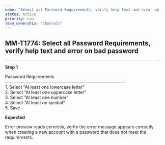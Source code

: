 ```yaml
---
name: "Select all Password Requirements, verify help text and error on bad password"
status: Active
priority: Low
team_ownership: "Channels"
---
```


## MM-T1774: Select all Password Requirements, verify help text and error on bad password

---

**Step 1**

Password Requirements\
————————————————————————————\
1\. Select "At least one lowercase letter"\
2\. Select "At least one uppercase letter"\
3\. Select "At least one number"\
4\. Select "At least on symbol"\
5\. Save

**Expected**

Error preview reads correctly, verify the error message appears correctly when creating a new account with a password that does not meet the requirements.
